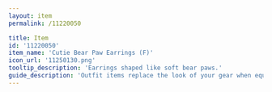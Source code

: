 ```yaml
---
layout: item
permalink: /11220050

title: Item
id: '11220050'
item_name: 'Cutie Bear Paw Earrings (F)'
icon_url: '11250130.png'
tooltip_description: 'Earrings shaped like soft bear paws.'
guide_description: 'Outfit items replace the look of your gear when equipped.'
---
```


